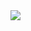<img src="https://capsule-render.vercel.app/api?type=soft&color=auto&height=300&section=header&text=Taehyeon's%GitHub%Profile&fontSize=65" />
